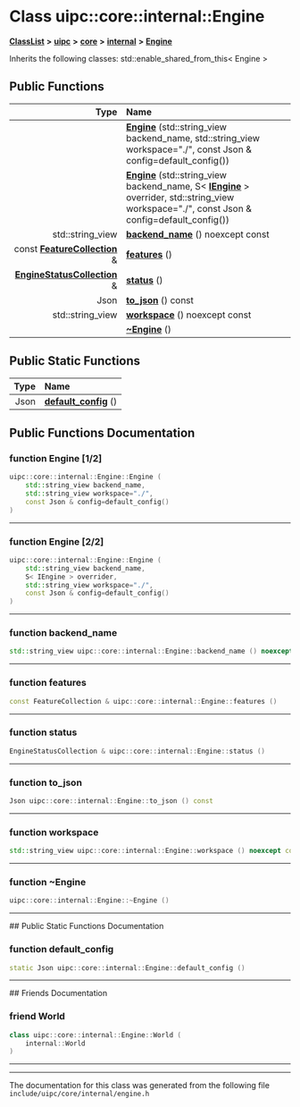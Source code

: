

# Class uipc::core::internal::Engine



[**ClassList**](annotated.md) **>** [**uipc**](namespaceuipc.md) **>** [**core**](namespaceuipc_1_1core.md) **>** [**internal**](namespaceuipc_1_1core_1_1internal.md) **>** [**Engine**](classuipc_1_1core_1_1internal_1_1_engine.md)








Inherits the following classes: std::enable_shared_from_this< Engine >


































## Public Functions

| Type | Name |
| ---: | :--- |
|   | [**Engine**](#function-engine-12) (std::string\_view backend\_name, std::string\_view workspace="./", const Json & config=default\_config()) <br> |
|   | [**Engine**](#function-engine-22) (std::string\_view backend\_name, S&lt; [**IEngine**](classuipc_1_1core_1_1_i_engine.md) &gt; overrider, std::string\_view workspace="./", const Json & config=default\_config()) <br> |
|  std::string\_view | [**backend\_name**](#function-backend_name) () noexcept const<br> |
|  const [**FeatureCollection**](classuipc_1_1core_1_1_feature_collection.md) & | [**features**](#function-features) () <br> |
|  [**EngineStatusCollection**](classuipc_1_1core_1_1_engine_status_collection.md) & | [**status**](#function-status) () <br> |
|  Json | [**to\_json**](#function-to_json) () const<br> |
|  std::string\_view | [**workspace**](#function-workspace) () noexcept const<br> |
|   | [**~Engine**](#function-engine) () <br> |


## Public Static Functions

| Type | Name |
| ---: | :--- |
|  Json | [**default\_config**](#function-default_config) () <br> |


























## Public Functions Documentation




### function Engine [1/2]

```C++
uipc::core::internal::Engine::Engine (
    std::string_view backend_name,
    std::string_view workspace="./",
    const Json & config=default_config()
) 
```




<hr>



### function Engine [2/2]

```C++
uipc::core::internal::Engine::Engine (
    std::string_view backend_name,
    S< IEngine > overrider,
    std::string_view workspace="./",
    const Json & config=default_config()
) 
```




<hr>



### function backend\_name 

```C++
std::string_view uipc::core::internal::Engine::backend_name () noexcept const
```




<hr>



### function features 

```C++
const FeatureCollection & uipc::core::internal::Engine::features () 
```




<hr>



### function status 

```C++
EngineStatusCollection & uipc::core::internal::Engine::status () 
```




<hr>



### function to\_json 

```C++
Json uipc::core::internal::Engine::to_json () const
```




<hr>



### function workspace 

```C++
std::string_view uipc::core::internal::Engine::workspace () noexcept const
```




<hr>



### function ~Engine 

```C++
uipc::core::internal::Engine::~Engine () 
```




<hr>
## Public Static Functions Documentation




### function default\_config 

```C++
static Json uipc::core::internal::Engine::default_config () 
```




<hr>## Friends Documentation





### friend World 

```C++
class uipc::core::internal::Engine::World (
    internal::World
) 
```




<hr>

------------------------------
The documentation for this class was generated from the following file `include/uipc/core/internal/engine.h`

